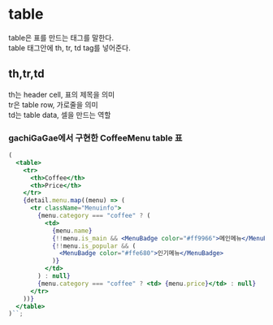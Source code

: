 # table

table은 표를 만드는 태그를 말한다.  
table 태그안에 th, tr, td tag를 넣어준다.

## th,tr,td

th는 header cell, 표의 제목을 의미  
tr은 table row, 가로줄을 의미  
td는 table data, 셀을 만드는 역할

### gachiGaGae에서 구현한 CoffeeMenu table 표

```jsx
(
  <table>
    <tr>
      <th>Coffee</th>
      <th>Price</th>
    </tr>
    {detail.menu.map((menu) => (
      <tr className="Menuinfo">
        {menu.category === "coffee" ? (
          <td>
            {menu.name}
            {!!menu.is_main && <MenuBadge color="#ff9966">메인메뉴</MenuBadge>}
            {!!menu.is_popular && (
              <MenuBadge color="#ffe680">인기메뉴</MenuBadge>
            )}
          </td>
        ) : null}
        {menu.category === "coffee" ? <td> {menu.price}</td> : null}
      </tr>
    ))}
  </table>
)``;
```

